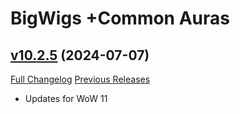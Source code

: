 # BigWigs +Common Auras

## [v10.2.5](https://github.com/BigWigsMods/BigWigs_CommonAuras/tree/v10.2.5) (2024-07-07)
[Full Changelog](https://github.com/BigWigsMods/BigWigs_CommonAuras/compare/v10.2.4...v10.2.5) [Previous Releases](https://github.com/BigWigsMods/BigWigs_CommonAuras/releases)

- Updates for WoW 11  
